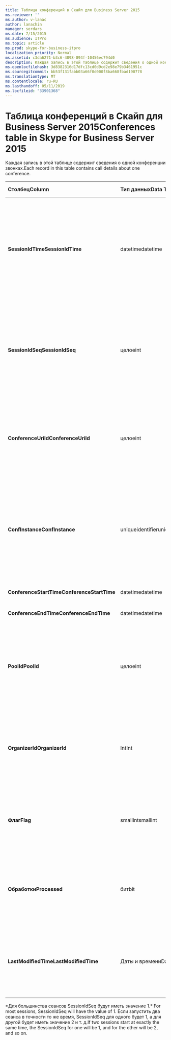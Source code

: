```yaml
---
title: Таблица конференций в Скайп для Business Server 2015
ms.reviewer: ''
ms.author: v-lanac
author: lanachin
manager: serdars
ms.date: 7/15/2015
ms.audience: ITPro
ms.topic: article
ms.prod: skype-for-business-itpro
localization_priority: Normal
ms.assetid: c3da6271-b3c6-4898-894f-10456ec794d0
description: Каждая запись в этой таблице содержит сведения о одной конференции звонках.
ms.openlocfilehash: 3d8382316d17dfc13cd0d9cd2e98e79b3461951c
ms.sourcegitcommit: bb53f131fabb03a66f0d000f8ba668fbad190778
ms.translationtype: MT
ms.contentlocale: ru-RU
ms.lasthandoff: 05/11/2019
ms.locfileid: "33901368"
---
```

# <a name="conferences-table-in-skype-for-business-server-2015"></a><span data-ttu-id="dd3f2-103">Таблица конференций в Скайп для Business Server 2015</span><span class="sxs-lookup"><span data-stu-id="dd3f2-103">Conferences table in Skype for Business Server 2015</span></span>
 
<span data-ttu-id="dd3f2-104">Каждая запись в этой таблице содержит сведения о одной конференции звонках.</span><span class="sxs-lookup"><span data-stu-id="dd3f2-104">Each record in this table contains call details about one conference.</span></span>
  
|<span data-ttu-id="dd3f2-105">**Столбец**</span><span class="sxs-lookup"><span data-stu-id="dd3f2-105">**Column**</span></span>|<span data-ttu-id="dd3f2-106">**Тип данных**</span><span class="sxs-lookup"><span data-stu-id="dd3f2-106">**Data Type**</span></span>|<span data-ttu-id="dd3f2-107">**Ключ/индекс**</span><span class="sxs-lookup"><span data-stu-id="dd3f2-107">**Key/Index**</span></span>|<span data-ttu-id="dd3f2-108">**Сведения**</span><span class="sxs-lookup"><span data-stu-id="dd3f2-108">**Details**</span></span>|
|:-----|:-----|:-----|:-----|
|<span data-ttu-id="dd3f2-109">**SessionIdTime**</span><span class="sxs-lookup"><span data-stu-id="dd3f2-109">**SessionIdTime**</span></span> <br/> |<span data-ttu-id="dd3f2-110">datetime</span><span class="sxs-lookup"><span data-stu-id="dd3f2-110">datetime</span></span>  <br/> |<span data-ttu-id="dd3f2-111">Primary</span><span class="sxs-lookup"><span data-stu-id="dd3f2-111">Primary</span></span>  <br/> |<span data-ttu-id="dd3f2-112">Время запроса конференции были записаны агентом регистрации Вызовов.</span><span class="sxs-lookup"><span data-stu-id="dd3f2-112">Time that the conference request was captured by the CDR agent.</span></span> <span data-ttu-id="dd3f2-113">Используется только как первичный ключ для уникальной идентификации экземпляра конференции.</span><span class="sxs-lookup"><span data-stu-id="dd3f2-113">Used only as a primary key to uniquely identify a conference instance.</span></span>  <br/> |
|<span data-ttu-id="dd3f2-114">**SessionIdSeq**</span><span class="sxs-lookup"><span data-stu-id="dd3f2-114">**SessionIdSeq**</span></span> <br/> |<span data-ttu-id="dd3f2-115">целое</span><span class="sxs-lookup"><span data-stu-id="dd3f2-115">int</span></span>  <br/> |<span data-ttu-id="dd3f2-116">Primary</span><span class="sxs-lookup"><span data-stu-id="dd3f2-116">Primary</span></span>  <br/> |<span data-ttu-id="dd3f2-117">Номер идентификатора для идентификации сеанса.</span><span class="sxs-lookup"><span data-stu-id="dd3f2-117">ID number to identify the session.</span></span> <span data-ttu-id="dd3f2-118">Используется в сочетании с **SessionIdTime** для уникальной идентификации экземпляра конференции.</span><span class="sxs-lookup"><span data-stu-id="dd3f2-118">Used in conjunction with **SessionIdTime** to uniquely identify a conference instance.</span></span> * <br/> |
|<span data-ttu-id="dd3f2-119">**ConferenceUriId**</span><span class="sxs-lookup"><span data-stu-id="dd3f2-119">**ConferenceUriId**</span></span> <br/> |<span data-ttu-id="dd3f2-120">целое</span><span class="sxs-lookup"><span data-stu-id="dd3f2-120">int</span></span>  <br/> |<span data-ttu-id="dd3f2-121">Внешний</span><span class="sxs-lookup"><span data-stu-id="dd3f2-121">Foreign</span></span>  <br/> |<span data-ttu-id="dd3f2-122">URI конференции.</span><span class="sxs-lookup"><span data-stu-id="dd3f2-122">Conference URI.</span></span> <span data-ttu-id="dd3f2-123">[Таблица ConferenceUris в Скайп для Business Server 2015](conferenceuris.md) для получения дополнительных сведений см.</span><span class="sxs-lookup"><span data-stu-id="dd3f2-123">See the [ConferenceUris table in Skype for Business Server 2015](conferenceuris.md) for more information.</span></span> <br/> |
|<span data-ttu-id="dd3f2-124">**ConfInstance**</span><span class="sxs-lookup"><span data-stu-id="dd3f2-124">**ConfInstance**</span></span> <br/> |<span data-ttu-id="dd3f2-125">uniqueidentifier</span><span class="sxs-lookup"><span data-stu-id="dd3f2-125">uniqueidentifier</span></span>  <br/> | <br/> |<span data-ttu-id="dd3f2-126">Полезен для повторяющихся конференций; Каждый экземпляр повторяющейся конференции имеет одинаковые **параметр ConferenceUri**, но будет иметь разные **ConfInstance**.</span><span class="sxs-lookup"><span data-stu-id="dd3f2-126">Useful for recurring conferences; each instance of a recurring conference has the same **ConferenceUri**, but will have a different **ConfInstance**.</span></span> <br/> |
|<span data-ttu-id="dd3f2-127">**ConferenceStartTime**</span><span class="sxs-lookup"><span data-stu-id="dd3f2-127">**ConferenceStartTime**</span></span> <br/> |<span data-ttu-id="dd3f2-128">datetime</span><span class="sxs-lookup"><span data-stu-id="dd3f2-128">datetime</span></span>  <br/> | <br/> |<span data-ttu-id="dd3f2-129">Время начала конференции.</span><span class="sxs-lookup"><span data-stu-id="dd3f2-129">Conference start time.</span></span>  <br/> |
|<span data-ttu-id="dd3f2-130">**ConferenceEndTime**</span><span class="sxs-lookup"><span data-stu-id="dd3f2-130">**ConferenceEndTime**</span></span> <br/> |<span data-ttu-id="dd3f2-131">datetime</span><span class="sxs-lookup"><span data-stu-id="dd3f2-131">datetime</span></span>  <br/> | <br/> |<span data-ttu-id="dd3f2-132">Время начала конференции.</span><span class="sxs-lookup"><span data-stu-id="dd3f2-132">Conference start time.</span></span>  <br/> |
|<span data-ttu-id="dd3f2-133">**PoolId**</span><span class="sxs-lookup"><span data-stu-id="dd3f2-133">**PoolId**</span></span> <br/> |<span data-ttu-id="dd3f2-134">целое</span><span class="sxs-lookup"><span data-stu-id="dd3f2-134">int</span></span>  <br/> |<span data-ttu-id="dd3f2-135">Внешний</span><span class="sxs-lookup"><span data-stu-id="dd3f2-135">Foreign</span></span>  <br/> |<span data-ttu-id="dd3f2-136">Номер идентификатора для идентификации пула, в котором были записаны конференции.</span><span class="sxs-lookup"><span data-stu-id="dd3f2-136">ID number to identify the pool in which the conference was captured.</span></span> <span data-ttu-id="dd3f2-137">В [таблице пулы](pools.md) для получения дополнительных сведений см.</span><span class="sxs-lookup"><span data-stu-id="dd3f2-137">See the [Pools table](pools.md) for more information.</span></span> <br/> |
|<span data-ttu-id="dd3f2-138">**OrganizerId**</span><span class="sxs-lookup"><span data-stu-id="dd3f2-138">**OrganizerId**</span></span> <br/> |<span data-ttu-id="dd3f2-139">Int</span><span class="sxs-lookup"><span data-stu-id="dd3f2-139">Int</span></span>  <br/> |<span data-ttu-id="dd3f2-140">Внешний</span><span class="sxs-lookup"><span data-stu-id="dd3f2-140">Foreign</span></span>  <br/> |<span data-ttu-id="dd3f2-141">Номер идентификатора для идентификации Организатор URI этой конференции.</span><span class="sxs-lookup"><span data-stu-id="dd3f2-141">ID number to identify the organizer URI of this conference.</span></span> <span data-ttu-id="dd3f2-142">В [таблице пользователей](users.md) для получения дополнительных сведений см.</span><span class="sxs-lookup"><span data-stu-id="dd3f2-142">See the [Users table](users.md) for more information.</span></span> <br/> |
|<span data-ttu-id="dd3f2-143">**Флаг**</span><span class="sxs-lookup"><span data-stu-id="dd3f2-143">**Flag**</span></span> <br/> |<span data-ttu-id="dd3f2-144">smallint</span><span class="sxs-lookup"><span data-stu-id="dd3f2-144">smallint</span></span>  <br/> || <span data-ttu-id="dd3f2-145">Битовая маска, которая содержит атрибуты конференции.</span><span class="sxs-lookup"><span data-stu-id="dd3f2-145">A bit mask that contains Conference Attributes.</span></span> <span data-ttu-id="dd3f2-146">Возможные значения</span><span class="sxs-lookup"><span data-stu-id="dd3f2-146">Possible values are:</span></span> <br/>  <span data-ttu-id="dd3f2-147">0X01</span><span class="sxs-lookup"><span data-stu-id="dd3f2-147">0X01</span></span> <br/>  <span data-ttu-id="dd3f2-148">Искусственная</span><span class="sxs-lookup"><span data-stu-id="dd3f2-148">Synthetic</span></span> <br/>  <span data-ttu-id="dd3f2-149">Транзакций</span><span class="sxs-lookup"><span data-stu-id="dd3f2-149">Transaction</span></span> <br/> |
|<span data-ttu-id="dd3f2-150">**Обработки**</span><span class="sxs-lookup"><span data-stu-id="dd3f2-150">**Processed**</span></span> <br/> |<span data-ttu-id="dd3f2-151">бит</span><span class="sxs-lookup"><span data-stu-id="dd3f2-151">bit</span></span>  <br/> ||<span data-ttu-id="dd3f2-152">Внутреннее поле, используемое службой мониторинга.</span><span class="sxs-lookup"><span data-stu-id="dd3f2-152">Internal field used by the Monitoring service.</span></span>  <br/> <span data-ttu-id="dd3f2-153">В этом поле было представлено в Microsoft Lync Server 2013.</span><span class="sxs-lookup"><span data-stu-id="dd3f2-153">This field was introduced in Microsoft Lync Server 2013.</span></span>  <br/> |
|<span data-ttu-id="dd3f2-154">**LastModifiedTime**</span><span class="sxs-lookup"><span data-stu-id="dd3f2-154">**LastModifiedTime**</span></span> <br/> |<span data-ttu-id="dd3f2-155">Даты и времени</span><span class="sxs-lookup"><span data-stu-id="dd3f2-155">Datetime</span></span>  <br/> ||<span data-ttu-id="dd3f2-156">Для внутреннего использования службой мониторинга.</span><span class="sxs-lookup"><span data-stu-id="dd3f2-156">For internal use by the Monitoring service.</span></span>  <br/> <span data-ttu-id="dd3f2-157">В этом поле было представлено в Скайп для Business Server 2015.</span><span class="sxs-lookup"><span data-stu-id="dd3f2-157">This field was introduced in Skype for Business Server 2015.</span></span>  <br/> |
   
<span data-ttu-id="dd3f2-158">\*Для большинства сеансов SessionIdSeq будут иметь значение 1.</span><span class="sxs-lookup"><span data-stu-id="dd3f2-158">\* For most sessions, SessionIdSeq will have the value of 1.</span></span> <span data-ttu-id="dd3f2-159">Если запустить два сеанса в точности то же время, SessionIdSeq для одного будет 1, а для другой будет иметь значение 2 и т. д.</span><span class="sxs-lookup"><span data-stu-id="dd3f2-159">If two sessions start at exactly the same time, the SessionIdSeq for one will be 1, and for the other will be 2, and so on.</span></span>
  

